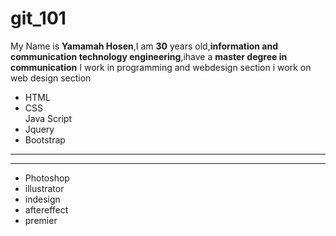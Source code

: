 # git_101
My Name is <b>Yamamah Hosen</b>,I am <b>30</b> years old,<b>information and communication technology engineering</b>,ihave a <b>master degree in communication</b>
I work in programming and webdesign section
i work on
web design section
<ul> 
  <li>HTML</li>
   <li>CSS</li>Java Script <li>Jquery</li> <li>Bootstrap</li>
</ul>
<hr><hr>
<ul>
  <li>Photoshop</li>
  <li>illustrator</li>
  <li>indesign</li>
  <li>aftereffect</li><li>premier</li>
  </ul>
